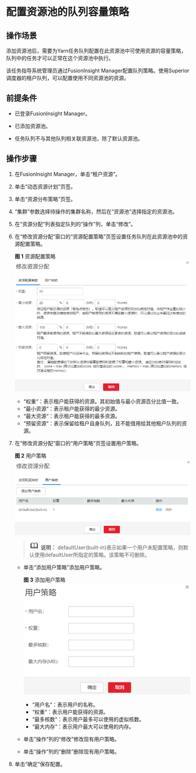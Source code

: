 # 配置资源池的队列容量策略<a name="admin_guide_000113"></a>

## 操作场景<a name="zh-cn_topic_0263899537_s7d1917a857ff4d8cbf135b9242723518"></a>

添加资源池后，需要为Yarn任务队列配置在此资源池中可使用资源的容量策略，队列中的任务才可以正常在这个资源池中执行。

该任务指导系统管理员通过FusionInsight Manager配置队列策略。使用Superior调度器的租户队列，可以配置使用不同资源池的资源。

## 前提条件<a name="zh-cn_topic_0263899537_sbb92d64c1d9845c180fa8e892e5e46dd"></a>

-   已登录FusionInsight Manager。

-   已添加资源池。
-   任务队列不与其他队列相关联资源池，除了默认资源池。

## 操作步骤<a name="zh-cn_topic_0263899537_s541e490b38e94a2c95343ef3dd770fba"></a>

1.  在FusionInsight Manager，单击“租户资源”。
2.  单击“动态资源计划”页签。
3.  单击“资源分布策略”页签。
4.  “集群”参数选择待操作的集群名称，然后在“资源池”选择指定的资源池。
5.  在“资源分配”列表指定队列的“操作”列，单击“修改”。
6.  在“修改资源分配”窗口的“资源配置策略”页签设置任务队列在此资源池中的资源配置策略。

    **图 1**  资源配置策略<a name="zh-cn_topic_0263899537_fig77898520285"></a>  
    ![](figures/资源配置策略.png "资源配置策略")

    -   “权重“：表示租户能获得的资源。其初始值与最小资源百分比值一致。
    -   “最小资源“：表示租户能获得的最少资源。
    -   “最大资源“：表示租户能获得的最多资源。
    -   “预留资源“：表示保留给租户自身队列，且不能借用给其他租户队列的资源。

7.  在“修改资源分配”窗口的“用户策略”页签设置用户策略。

    **图 2**  用户策略<a name="zh-cn_topic_0263899537_fig67765229291"></a>  
    ![](figures/用户策略.png "用户策略")

    >![](public_sys-resources/icon-note.gif) **说明：** 
    >defaultUser\(built-in\)表示如果一个用户未配置策略，则默认使用defaultUser所指定的策略。该策略不可删除。

    -   单击“添加用户策略”添加用户策略。

        **图 3**  添加用户策略<a name="zh-cn_topic_0263899537_fig1560743815292"></a>  
        ![](figures/添加用户策略.png "添加用户策略")

        -   “用户名“：表示用户的名称。
        -   “权重“：表示用户能获得的资源。
        -   “最多核数“：表示用户最多可以使用的虚拟核数。
        -   “最大内存“：表示用户最大可以使用的内存。

    -   单击“操作”列的“修改”修改现有用户策略。
    -   单击“操作”列的“删除”删除现有用户策略。

8.  单击“确定”保存配置。

